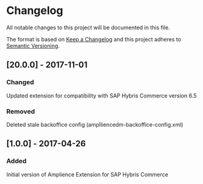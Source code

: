 # Changelog
All notable changes to this project will be documented in this file.

The format is based on [Keep a Changelog](http://keepachangelog.com/en/1.0.0/)
and this project adheres to [Semantic Versioning](http://semver.org/spec/v2.0.0.html).


## [20.0.0] - 2017-11-01
### Changed
Updated extension for compatibility with SAP Hybris Commerce version 6.5

### Removed
Deleted stale backoffice config (amplliencedm-backoffice-config.xml)

## [1.0.0] - 2017-04-26

### Added
Initial version of Amplience Extension for SAP Hybris Commerce
